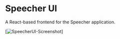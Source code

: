 # Speecher UI

A React-based frontend for the Speecher application.

[![SpeecherUI-Screenshot](https://a4mmc7pg4m.ufs.sh/f/ceoH2hzLMEl0zKb954HsjGw4SrdhmEglIkQPcAuLv7RBFpqW)]
